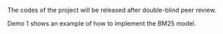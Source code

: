 
The codes of the project will be released after double-blind peer review.

Demo 1 shows an example of how to implement the BM25 model. 
